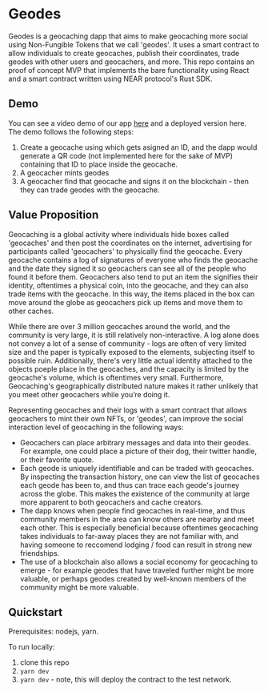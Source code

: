 # Geodes

Geodes is a geocaching dapp that aims to make geocaching more social using Non-Fungible Tokens that we call 'geodes'. It uses a smart contract to allow individuals to create geocaches, publish their coordinates, trade geodes with other users and geocachers, and more. This repo contains an proof of concept MVP that implements the bare functionality using React and a smart contract written using NEAR protocol's Rust SDK.

## Demo

You can see a video demo of our app [here](https://drive.google.com/open?id=1tBIoSHm8O_V5N1x_sD2ghOMtJu4-dBAc) and a deployed version here. The demo follows the following steps:

1. Create a geocache using which gets asigned an ID, and the dapp would generate a QR code (not implemented here for the sake of MVP) containing that ID to place inside the geocache.
2. A geocacher mints geodes
3. A geocacher find that geocache and signs it on the blockchain - then they can trade geodes with the geocache.

## Value Proposition

Geocaching is a global activity where individuals hide boxes called 'geocaches' and then post the coordinates on the internet, advertising for participants called 'geocachers' to physically find the geocache. Every geocache contains a log of signatures of everyone who finds the geocache and the date they signed it so geocachers can see all of the people who found it before them. Geocachers also tend to put an item the signifies their identity, oftentimes a physical coin, into the geocache, and they can also trade items with the geocache. In this way, the items placed in the box can move around the globe as geocachers pick up items and move them to other caches.

While there are over 3 million geocaches around the world, and the community is very large, it is still relatively non-interactive. A log alone does not convey a lot of a sense of community - logs are often of very limited size and the paper is typically exposed to the elements, subjecting itself to possible ruin. Additionally, there's very little actual identity attached to the objects poeple place in the geocaches, and the capacity is limited by the geocache's volume, which is oftentimes very small. Furthermore, Geocaching's geographically distributed nature makes it rather unlikely that you meet other geocachers while you’re doing it.

Representing geocaches and their logs with a smart contract that allows geocachers to mint their own NFTs, or 'geodes', can improve the social interaction level of geocaching in the following ways:

* Geocachers can place arbitrary messages and data into their geodes. For example, one could place a picture of their dog, their twitter handle, or their favorite quote.
* Each geode is uniquely identifiable and can be traded with geocaches. By inspecting the transaction history, one can view the list of geocaches each geode has been to, and thus can trace each geode's journey across the globe. This makes the existence of the community at large more apparent to both geocachers and cache creators.
* The dapp knows when people find geocaches in real-time, and thus community members in the area can know others are nearby and meet each other. This is especially beneficial because oftentimes geocaching takes individuals to far-away places they are not familiar with, and having someone to reccomend lodging / food can result in strong new friendships.
* The use of a blockchain also allows a social economy for geocaching to emerge - for example geodes that have traveled further might be more valuable, or perhaps geodes created by well-known members of the community might be more valuable.

## Quickstart

Prerequisites: nodejs, yarn.

To run locally:

1. clone this repo
2. `yarn dev`
3. `yarn dev` - note, this will deploy the contract to the test network.